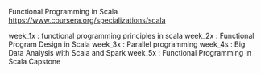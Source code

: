 Functional Programming in Scala
    https://www.coursera.org/specializations/scala


week_1x : functional programming principles in scala
week_2x : Functional Program Design in Scala
week_3x : Parallel programming
week_4s : Big Data Analysis with Scala and Spark
week_5x : Functional Programming in Scala Capstone


